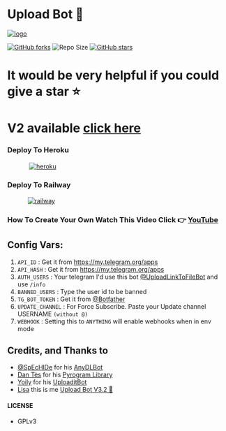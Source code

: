 # Upload Bot 🚀

[![logo](https://te.legra.ph/file/82c925ccc38606d837831.jpg)](https://t.me/UploadLinkToFileBot)

[![GitHub forks](https://img.shields.io/github/forks/LISA-KOREA/URL-UPLOADER-BOT?&style=flat-square&logo=github)](https://github.com/LISA-KOREA/URL-UPLOADER-BOT/fork)
![Repo Size](https://img.shields.io/github/repo-size/LISA-KOREA/URL-UPLOADER-BOT?&style=flat-square&logo=github)
[![GitHub stars](https://img.shields.io/github/stars/LISA-KOREA/URL-UPLOADER-BOT?&style=flat-square&logo=github)](https://github.com/LISA-KOREA/URL-UPLOADER-BOT/stargazers)

# It would be very helpful if you could give a star ⭐

# V2 available [click here](https://github.com/LISA-KOREA/UPLOADER-BOT-V2)


### Deploy To Heroku

  ㅤ ㅤ   ㅤ <a href="https://dashboard.heroku.com/new?template=https%3A%2F%2Fgithub.com%2FLISA-KOREA%2FURL-UPLOADER-BOT"><img alt="heroku" src="https://img.shields.io/badge/-Deploy%20To%20Heroku-purple?style=for-the-badge&logo=heroku&logoColor=white"/></a> 

### Deploy To Railway

  ㅤ ㅤ   ㅤ<a href="https://railway.app/new/template?template=https%3A%2F%2Fgithub.com%2FLISA-KOREA%2FURL-UPLOADER-BOT&envs=WEBHOOK%2CTG_BOT_TOKEN%2CAPP_ID%2CAPI_HASH%2CAUTH_USERS%2CBANNED_USERS%2CUPDATE_CHANNEL%2CDEF_THUMB_NAIL_VID_S%2CCHUNK_SIZE%2CHTTP_PROXY&API_IDDesc=Your+Telegram+API_ID+get+it+from+my.telegram.org%2Fapps&API_HASHDesc=Your+Telegram+API_HASH+get+it+from+my.telegram.org%2Fapps&BOT_TOKENDesc=Bot+token+of+your+bot%2C+get+from+%40Botfather&AUTH_USERSesc=Your+telegram+I'd%2C+use+%40gen@UploadLinkToFileBot+and+use+/info&BANNED_USERSesc=Type+the+user+id+to+be+banned&UPDATE_CHANNELesc=For+Force+Subscribe+Paste+your+Update+channel+USERNAME&DEF_THUMB_NAIL_VID_Sesc=Send+your+thumbnail+video+or+photo&CHUNK_SIZEesc=chunk+size+that+should+be+used+with+requests&HTTP_PROXYesc=proxy+for+accessing+youtube-dl"><img alt="railway" src="https://img.shields.io/badge/-Deploy%20To%20Railway-black?style=for-the-badge&logo=railway&logoColor=white"/></a> 

### How To Create Your Own Watch This Video Click 👉 [YouTube](https://youtu.be/1AJISrJXwqA)

## Config Vars:

1. `API_ID` : Get it from https://my.telegram.org/apps 
2. `API_HASH` : Get it from https://my.telegram.org/apps
3. `AUTH_USERS` : Your telegram I'd use this bot [@UploadLinkToFileBot](https://telegram.dog/UploadLinkToFileBot) and use `/info`
4. `BANNED_USERS` : Type the user id to be banned
5. `TG_BOT_TOKEN` : Get it from [@Botfather](https://t.me/botfather)
6. `UPDATE_CHANNEL` : For Force Subscribe. Paste your Update channel USERNAME `(without @)`
7. `WEBHOOK` : Setting this to `ANYTHING` will enable webhooks when in env mode

## Credits, and Thanks to

* [@SpEcHlDe](https://t.me/ThankTelegram) for his [AnyDLBot](https://telegram.dog/AnyDLBot)
* [Dan Tès](https://t.me/haskell) for his [Pyrogram Library](https://github.com/pyrogram/pyrogram)
* [Yoily](https://t.me/YoilyL) for his [UploaditBot](https://telegram.dog/UploaditBot)
* [Lisa](https://t.me/LISA_FAN_LK) this is me [Upload Bot V3.2 🚀](https://telegram.dog/UploadLinkToFileBot)
#### LICENSE
- GPLv3
